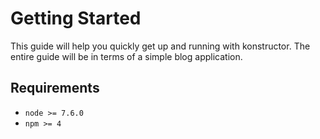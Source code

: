 # Getting Started
This guide will help you quickly get up and running with konstructor. The entire guide will be in terms of a simple blog application.

## Requirements
- `node >= 7.6.0`
- `npm >= 4`
